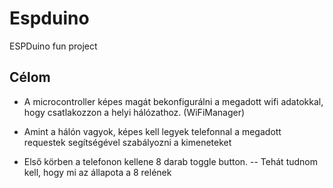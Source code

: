 # Espduino
ESPDuino fun project

Célom
-----
- A microcontroller képes magát bekonfigurálni a megadott wifi adatokkal, hogy csatlakozzon a helyi hálózathoz. (WiFiManager)
- Amint a hálón vagyok, képes kell legyek telefonnal a megadott requestek segítségével szabályozni a kimeneteket

- Első körben a telefonon kellene 8 darab toggle button.
-- Tehát tudnom kell, hogy mi az állapota a 8 relének 
